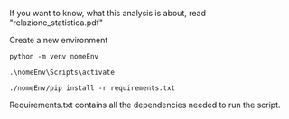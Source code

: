 If you want to know, what this analysis is about, read "relazione_statistica.pdf"

Create a new environment

```
python -m venv nomeEnv
```

```
.\nomeEnv\Scripts\activate
```

```
./nomeEnv/pip install -r requirements.txt
```

Requirements.txt contains all the dependencies needed to run the script.
